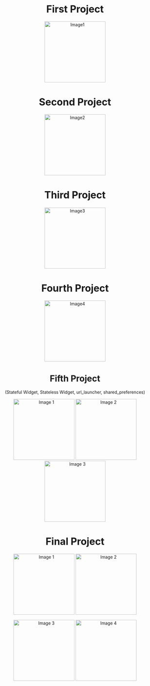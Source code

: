 <h1 align="center" style="font-size: 32px;">First Project</h1>
<p align="center">
  <img src="https://github.com/GeunH/Flutter-using-dart/assets/114638557/3f702144-f145-40a2-a361-62ac87819a4f" alt="Image1" width="200" />
</p>


<h1 align="center" style="font-size: 32px;">Second Project</h1>
<p align="center">
  <img src="https://github.com/GeunH/Flutter-using-dart/assets/114638557/07ac6749-3904-49fa-b082-3696d9999538" alt="Image2" width="200" />
</p>


<h1 align="center" style="font-size: 32px;">Third Project</h1>
<p align="center">
  <img src="https://github.com/GeunH/Flutter-using-dart/assets/114638557/76b6d013-5209-43e5-89ee-4bf514826a18" alt="Image3" width="200" />
</p>


<h1 align="center" style="font-size: 32px;">Fourth Project</h1>
<p align="center">
  <img src="https://github.com/GeunH/Flutter-using-dart/assets/114638557/b4d86adc-97bc-4700-9c7d-c55222ed3b54" alt="Image4" width="200" />
</p>


<h1 align="center" style="font-size: 28px;">Fifth Project</h1>
<p align="center">(Stateful Widget, Stateless Widget, url_launcher, shared_preferences)</p>
<p align="center">
  <img src="https://github.com/GeunH/Flutter-using-dart/assets/114638557/4f579ba9-0725-47a6-9945-dd4f1dfc2d71" alt="Image 1" width="200" />
  <img src="https://github.com/GeunH/Flutter-using-dart/assets/114638557/b6fa6143-2a28-4c80-aad5-149981c76dcc" alt="Image 2" width="200" />
  <img src="https://github.com/GeunH/Flutter-using-dart/assets/114638557/65294adf-3fde-47aa-bf6d-19a19abe7807" alt="Image 3" width="200" />
</p>


<h1 align="center" style="font-size: 32px;">Final Project</h1>
<p align="center">
  <img src="https://github.com/GeunH/Flutter-using-dart/assets/114638557/17cacff5-324a-44de-9101-77a539d88241" alt="Image 1" width="200" />
  <img src="https://github.com/GeunH/Flutter-using-dart/assets/114638557/cc11ba78-128b-4f9c-a2a1-8d8c232f8072" alt="Image 2" width="200" />
</p>
<p align="center">
  <img src="https://github.com/GeunH/Flutter-using-dart/assets/114638557/82e3cab9-c207-4e8d-a4f7-b1b7cf2c7144" alt="Image 3" width="200" />
  <img src="https://github.com/GeunH/Flutter-using-dart/assets/114638557/16efee9d-5322-4883-8bfe-61c319a85838" alt="Image 4" width="200" />
</p>


